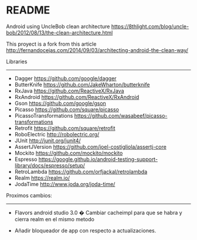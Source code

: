 # README #

Android using UncleBob clean architecture https://8thlight.com/blog/uncle-bob/2012/08/13/the-clean-architecture.html

This proyect is a fork from this article http://fernandocejas.com/2014/09/03/architecting-android-the-clean-way/

Libraries
********************
- Dagger https://github.com/google/dagger
- ButterKnife https://github.com/JakeWharton/butterknife
- RxJava https://github.com/ReactiveX/RxJava
- RxAndroid https://github.com/ReactiveX/RxAndroid
- Gson https://github.com/google/gson
- Picasso https://github.com/square/picasso
- PicassoTransformations https://github.com/wasabeef/picasso-transformations
- Retrofit https://github.com/square/retrofit
- RoboElectric http://robolectric.org/
- JUnit http://junit.org/junit4/
- AssertJVersion https://github.com/joel-costigliola/assertj-core
- Mockito https://github.com/mockito/mockito
- Espresso https://google.github.io/android-testing-support-library/docs/espresso/setup/
- RetroLambda https://github.com/orfjackal/retrolambda
- Realm https://realm.io/
- JodaTime http://www.joda.org/joda-time/

Proximos cambios: 
*********************************
* Flavors android studio 3.0
� Cambiar cacheimpl para que se habra y cierra realm en el mismo metodo
- Añadir bloqueador de app con respecto a actualizaciones.